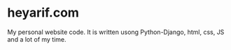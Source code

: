 # heyarif.com
My personal website code. It is written usong Python-Django, html, css, JS and a lot of my time.
